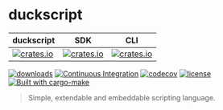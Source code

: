 # duckscript

| duckscript  | SDK     | CLI         |
| ----------- | ------- | ----------- |
| [![crates.io](https://img.shields.io/crates/v/duckscript.svg)](https://crates.io/crates/duckscript) | [![crates.io](https://img.shields.io/crates/v/duckscriptsdk.svg)](https://crates.io/crates/duckscriptsdk) | [![crates.io](https://img.shields.io/crates/v/duckscript_cli.svg)](https://crates.io/crates/duckscript_cli) |

[![downloads](https://img.shields.io/crates/d/duckscript.svg)](https://crates.io/crates/duckscript)
[![Continuous Integration](https://github.com/sagiegurari/duckscript/workflows/Continuous%20Integration/badge.svg?branch=master)](https://github.com/sagiegurari/duckscript/actions)
[![codecov](https://codecov.io/gh/sagiegurari/duckscript/branch/master/graph/badge.svg)](https://codecov.io/gh/sagiegurari/duckscript)
[![license](https://img.shields.io/crates/l/duckscript.svg)](https://github.com/sagiegurari/duckscript/blob/master/LICENSE)
[![Built with cargo-make](https://sagiegurari.github.io/cargo-make/assets/badges/cargo-make.svg)](https://sagiegurari.github.io/cargo-make)

> Simple, extendable and embeddable scripting language.
